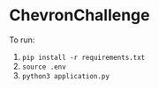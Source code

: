 # ChevronChallenge

To run:
1. `pip install -r requirements.txt`
2. `source .env`
3. `python3 application.py`